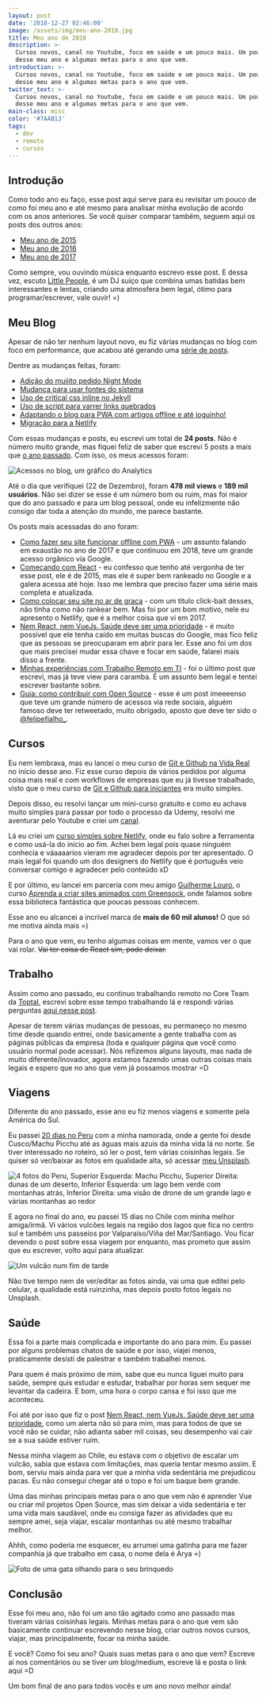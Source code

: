 ```yaml
---
layout: post
date: '2018-12-27 02:46:00'
image: /assets/img/meu-ano-2018.jpg
title: Meu ano de 2018
description: >-
  Cursos novos, canal no Youtube, foco em saúde e um pouco mais. Um pouquinho
  desse meu ano e algumas metas para o ano que vem.
introduction: >-
  Cursos novos, canal no Youtube, foco em saúde e um pouco mais. Um pouquinho
  desse meu ano e algumas metas para o ano que vem.
twitter_text: >-
  Cursos novos, canal no Youtube, foco em saúde e um pouco mais. Um pouquinho
  desse meu ano e algumas metas para o ano que vem.
main-class: misc
color: '#7AAB13'
tags:
  - dev
  - remoto
  - cursos
---
```


## Introdução

Como todo ano eu faço, esse post aqui serve para eu revisitar um pouco de como foi meu ano e até mesmo para analisar minha evolução de acordo com os anos anteriores. Se você quiser comparar também, seguem aqui os posts dos outros anos:

- [Meu ano de 2015](https://willianjusten.com.br/meu-ano-de-2015/)
- [Meu ano de 2016](https://willianjusten.com.br/meu-ano-de-2016/)
- [Meu ano de 2017](https://willianjusten.com.br/meu-ano-de-2017/)

Como sempre, vou ouvindo música enquanto escrevo esse post. E dessa vez, escuto [Little People](https://open.spotify.com/artist/3cbU0WxlZJTFLTfXEUB433?si=CL0M20aaRF-WjQ66cRldKA), é um DJ suíço que combina umas batidas bem interessantes e lentas, criando uma atmosfera bem legal, ótimo para programar/escrever, vale ouvir! =)

## Meu Blog

Apesar de não ter nenhum layout novo, eu fiz várias mudanças no blog com foco em performance, que acabou até gerando uma [série de posts](https://willianjusten.com.br/series/#performance-web).

Dentre as mudanças feitas, foram:

- [Adição do muiiito pedido Night Mode](https://willianjusten.com.br/adicionando-night-mode-no-seu-site/)
- [Mudança para usar fontes do sistema](https://willianjusten.com.br/performance-web-usando-fontes-do-sistema/)
- [Uso de critical css inline no Jekyll](https://willianjusten.com.br/perfomance-web-critical-css-e-jekyll/)
- [Uso de script para varrer links quebrados](https://willianjusten.com.br/varrendo-seu-site-atras-de-links-quebrados/)
- [Adaptando o blog para PWA com artigos offline e até joguinho!](https://willianjusten.com.br/como-fazer-seu-site-funcionar-offline-com-pwa/)
- [Migração para a Netlify](https://willianjusten.com.br/como-colocar-seu-site-no-ar-de-graca/)

Com essas mudanças e posts, eu escrevi um total de **24 posts**. Não é número muito grande, mas fiquei feliz de saber que escrevi 5 posts a mais que [o ano passado](https://willianjusten.com.br/meu-ano-de-2017/). Com isso, os meus acessos foram:

![Acessos no blog, um gráfico do Analytics](/assets/img/acessos-2018.png)

Até o dia que verifiquei (22 de Dezembro), foram **478 mil views** e **189 mil usuários**. Não sei dizer se esse é um número bom ou ruim, mas foi maior que do ano passado e para um blog pessoal, onde eu infelizmente não consigo dar toda a atenção do mundo, me parece bastante.

Os posts mais acessadas do ano foram:

- [Como fazer seu site funcionar offline com PWA](https://willianjusten.com.br/como-fazer-seu-site-funcionar-offline-com-pwa/) - um assunto falando em exaustão no ano de 2017 e que continuou em 2018, teve um grande acesso orgânico via Google.
- [Começando com React](https://willianjusten.com.br/comecando-com-react/) - eu confesso que tenho até vergonha de ter esse post, ele é de 2015, mas ele é super bem rankeado no Google e a galera acessa até hoje. Isso me lembra que preciso fazer uma série mais completa e atualizada.
- [Como colocar seu site no ar de graca](https://willianjusten.com.br/como-colocar-seu-site-no-ar-de-graca/) - com um título click-bait desses, não tinha como não rankear bem. Mas foi por um bom motivo, nele eu apresento o Netlify, que é a melhor coisa que vi em 2017.
- [Nem React, nem VueJs. Saúde deve ser uma prioridade](https://willianjusten.com.br/saude-deve-ser-a-prioridade/) - é muito possível que ele tenha caído em muitas buscas do Google, mas fico feliz que as pessoas se preocuparam em abrir para ler. Esse ano foi um dos que mais precisei mudar essa chave e focar em saúde, falarei mais disso a frente.
- [Minhas experiências com Trabalho Remoto em TI](https://willianjusten.com.br/minhas-experiencias-com-trabalho-remoto-em-ti/) - foi o último post que escrevi, mas já teve view para caramba. É um assunto bem legal e tentei escrever bastante sobre.
- [Guia: como contribuir com Open Source](https://willianjusten.com.br/guia-como-contribuir-em-open-source/) - esse é um post imeeeenso que teve um grande número de acessos via rede sociais, alguém famoso deve ter retweetado, muito obrigado, aposto que deve ter sido o [@felipefialho\_](https://twitter.com/felipefialho_).

## Cursos

Eu nem lembrava, mas eu lancei o meu curso de [Git e Github na Vida Real](https://www.udemy.com/git-e-github-na-vida-real/?couponCode=PROMOMAI22) no início desse ano. Fiz esse curso depois de vários pedidos por alguma coisa mais real e com workflows de empresas que eu já tivesse trabalhado, visto que o meu curso de [Git e Github para iniciantes](https://www.udemy.com/git-e-github-para-iniciantes/) era muito simples.

Depois disso, eu resolvi lançar um mini-curso gratuito e como eu achava muito simples para passar por todo o processo da Udemy, resolvi me aventurar pelo Youtube e criei um [canal](https://www.youtube.com/WillianJustenCursos?sub_confirmation=1).

Lá eu criei um [curso simples sobre Netlify](https://www.youtube.com/watch?v=a1cIjP1bueM&list=PLlAbYrWSYTiMGMxQf9JSoZUU1rgVpGPth), onde eu falo sobre a ferramenta e como usá-la do início ao fim. Achei bem legal pois quase ninguém conhecia e váaaaarios vieram me agradecer depois por ter apresentado. O mais legal foi quando um dos designers do Netlify que é português veio conversar comigo e agradecer pelo conteúdo xD

E por último, eu lancei em parceria com meu amigo [Guilherme Louro](https://github.com/guilouro), o curso [Aprenda a criar sites animados com Greensock](https://www.udemy.com/aprenda-a-criar-sites-animados-com-greensock/?couponCode=PROMOMAI22), onde falamos sobre essa biblioteca fantástica que poucas pessoas conhecem.

Esse ano eu alcancei a incrível marca de **mais de 60 mil alunos!** O que só me motiva ainda mais =)

Para o ano que vem, eu tenho algumas coisas em mente, vamos ver o que vai rolar. ~~Vai ter coisa de React sim, pode deixar.~~

## Trabalho

Assim como ano passado, eu continuo trabalhando remoto no Core Team da [Toptal](https://www.toptal.com/), escrevi sobre esse tempo trabalhando lá e respondi várias perguntas [aqui nesse post](https://willianjusten.com.br/minhas-experiencias-com-trabalho-remoto-em-ti/).

Apesar de terem várias mudanças de pessoas, eu permaneço no mesmo time desde quando entrei, onde basicamente a gente trabalha com as páginas públicas da empresa (toda e qualquer página que você como usuário normal pode acessar). Nós refizemos alguns layouts, mas nada de muito diferente/inovador, agora estamos fazendo umas outras coisas mais legais e espero que no ano que vem já possamos mostrar =D

## Viagens

Diferente do ano passado, esse ano eu fiz menos viagens e somente pela América do Sul.

Eu passei [20 dias no Peru](https://willianjusten.com.br/meus-20-dias-no-peru/) com a minha namorada, onde a gente foi desde Cusco/Machu Picchu até as águas mais azuis da minha vida lá no norte. Se tiver interessado no roteiro, só ler o post, tem várias coisinhas legais. Se quiser só ver/baixar as fotos em qualidade alta, só acessar [meu Unsplash](https://unsplash.com/collections/2048586/my-adventures-in-peru).

![4 fotos do Peru, Superior Esquerda: Machu Picchu, Superior Direita: dunas de um deserto, Inferior Esquerda: um lago bem verde com montanhas atrás, Inferior Direita: uma visão de drone de um grande lago e várias montanhas ao redor](/assets/img/peru-cover.png)

E agora no final do ano, eu passei 15 dias no Chile com minha melhor amiga/irmã. Vi vários vulcões legais na região dos lagos que fica no centro sul e também uns passeios por Valparaíso/Viña del Mar/Santiago. Vou ficar devendo o post sobre essa viagem por enquanto, mas prometo que assim que eu escrever, volto aqui para atualizar.

![Um vulcão num fim de tarde](/assets/img/chile-2018.jpeg)

Não tive tempo nem de ver/editar as fotos ainda, vai uma que editei pelo celular, a qualidade está ruinzinha, mas depois posto fotos legais no Unsplash.

## Saúde

Essa foi a parte mais complicada e importante do ano para mim. Eu passei por alguns problemas chatos de saúde e por isso, viajei menos, praticamente desisti de palestrar e também trabalhei menos.

Para quem é mais próximo de mim, sabe que eu nunca liguei muito para saúde, sempre quis estudar e estudar, trabalhar por horas sem sequer me levantar da cadeira. E bom, uma hora o corpo cansa e foi isso que me aconteceu.

Foi até por isso que fiz o post [Nem React, nem VueJs. Saúde deve ser uma prioridade](https://willianjusten.com.br/saude-deve-ser-a-prioridade/), como um alerta não só para mim, mas para todos de que se você não se cuidar, não adianta saber mil coisas, seu desempenho vai cair se a sua saúde estiver ruim.

Nessa minha viagem ao Chile, eu estava com o objetivo de escalar um vulcão, sabia que estava com limitações, mas queria tentar mesmo assim. E bom, serviu mais ainda para ver que a minha vida sedentária me prejudicou pacas. Eu não consegui chegar até o topo e foi um baque bem grande.

Uma das minhas principais metas para o ano que vem não é aprender Vue ou criar mil projetos Open Source, mas sim deixar a vida sedentária e ter uma vida mais saudável, onde eu consiga fazer as atividades que eu sempre amei, seja viajar, escalar montanhas ou até mesmo trabalhar melhor.

Ahhh, como poderia me esquecer, eu arrumei uma gatinha para me fazer companhia já que trabalho em casa, o nome dela é Arya =)

![Foto de uma gata olhando para o seu brinquedo](https://source.unsplash.com/1hBWrLIDSCc/500x800)

## Conclusão

Esse foi meu ano, não foi um ano tão agitado como ano passado mas tiveram várias coisinhas legais. Minhas metas para o ano que vem são basicamente continuar escrevendo nesse blog, criar outros novos cursos, viajar, mas principalmente, focar na minha saúde.

E você? Como foi seu ano? Quais suas metas para o ano que vem? Escreve aí nos comentários ou se tiver um blog/medium, escreve lá e posta o link aqui =D

Um bom final de ano para todos vocês e um ano novo melhor ainda!
